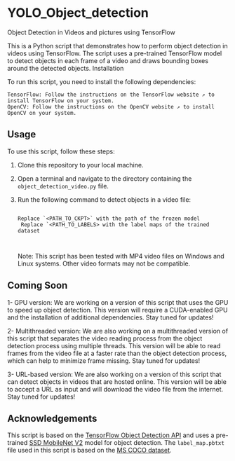 # YOLO_Object_detection

Object Detection in Videos and pictures using TensorFlow

This is a Python script that demonstrates how to perform object detection in videos using TensorFlow. The script uses a pre-trained TensorFlow model to detect objects in each frame of a video and draws bounding boxes around the detected objects.
Installation

To run this script, you need to install the following dependencies:

    TensorFlow: Follow the instructions on the TensorFlow website ↗ to install TensorFlow on your system.
    OpenCV: Follow the instructions on the OpenCV website ↗ to install OpenCV on your system.

## Usage

To use this script, follow these steps:

1. Clone this repository to your local machine.
2. Open a terminal and navigate to the directory containing the `object_detection_video.py` file.
3. Run the following command to detect objects in a video file:

 
   ```

   Replace `<PATH_TO_CKPT>` with the path of the frozen model
    Replace `<PATH_TO_LABELS> with the label maps of the trained dataset 
 
  
   ````
   
   Note: This script has been tested with MP4 video files on Windows and Linux systems. Other video formats may not be compatible.
## Coming Soon

   1- GPU version: We are working on a version of this script that uses the GPU to speed up object detection. This version will require a CUDA-enabled GPU and the installation of additional dependencies. Stay tuned for updates!
   
 2- Multithreaded version: We are also working on a multithreaded version of this script that separates the video reading process from the object detection process using multiple threads. This version will be able to read frames from the video file at a faster rate than the object detection process, which can help to minimize frame missing. Stay tuned for updates!
   
 3- URL-based version: We are also working on a version of this script that can detect objects in videos that are hosted online. This version will be able to accept a URL as input and will download the video file from the internet. Stay tuned for updates!


## Acknowledgements

This script is based on the [TensorFlow Object Detection API](https://github.com/tensorflow/models/tree/master/research/object_detection) and uses a pre-trained [SSD MobileNet V2](https://github.com/tensorflow/models/blob/master/research/object_detection/g3doc/tf2_detection_zoo.md#mobile-models) model for object detection. The `label_map.pbtxt` file used in this script is based on the [MS COCO dataset](http://cocodataset.org/).


